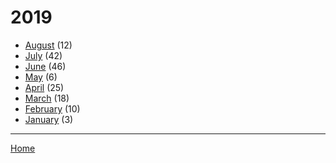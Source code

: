 # 2019

  * [August](./2019-08.md) (12)
  * [July](./2019-07.md) (42)
  * [June](./2019-06.md) (46)
  * [May](./2019-05.md) (6)
  * [April](./2019-04.md) (25)
  * [March](./2019-03.md) (18)
  * [February](./2019-02.md) (10)
  * [January](./2019-01.md) (3)

----

[Home](../)
